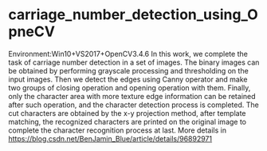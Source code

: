 # carriage_number_detection_using_OpneCV
Environment:Win10+VS2017+OpenCV3.4.6
In this work, we complete the task of carriage number detection in a set of images. The binary images can be obtained by performing grayscale processing and thresholding on the input images. Then we detect the edges using Canny operator and make two groups of closing operation and opening operation with them. Finally, only the character area with more texture edge information can be retained after such operation, and the character detection process is completed. The cut characters are obtained by the x-y projection method, after template matching, the recognized characters are printed on the original image to complete the character recognition process at last.
More details in https://blog.csdn.net/BenJamin_Blue/article/details/96892971
